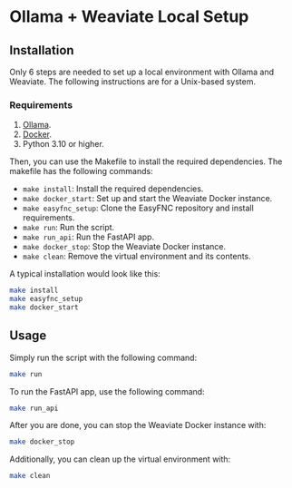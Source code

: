 # Ollama + Weaviate Local Setup

## Installation
Only 6 steps are needed to set up a local environment with Ollama and Weaviate. The following instructions are for a Unix-based system.
### Requirements
1. [Ollama](https://ollama.com/).
2. [Docker](https://docs.docker.com/get-docker/).
3. Python 3.10 or higher.

Then, you can use the Makefile to install the required dependencies. The makefile has the following commands:
- `make install`: Install the required dependencies.
- `make docker_start`: Set up and start the Weaviate Docker instance.
- `make easyfnc_setup`: Clone the EasyFNC repository and install requirements.
- `make run`: Run the script.
- `make run_api`: Run the FastAPI app.
- `make docker_stop`: Stop the Weaviate Docker instance.
- `make clean`: Remove the virtual environment and its contents.

A typical installation would look like this:
```bash
make install
make easyfnc_setup
make docker_start
```

## Usage

Simply run the script with the following command:
```bash
make run
```
To run the FastAPI app, use the following command:
```bash
make run_api
```
After you are done, you can stop the Weaviate Docker instance with:
```bash
make docker_stop
```
Additionally, you can clean up the virtual environment with:
```bash
make clean
```